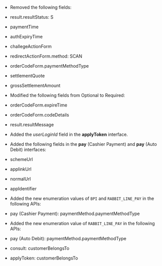 *   Removed the following fields:

*   result.resultStatus: S 
*   paymentTime
*   authExpiryTime
*   challegeActionForm
*   redirectActionForm.method: SCAN
*   orderCodeForm.paymentMethodType
*   settlementQuote
*   grossSettlementAmount

*   Modified the following fields from Optional to Required:

*   orderCodeForm.expireTime
*   orderCodeForm.codeDetails
*   result.resultMessage

*   Added the _userLoginId_ field in the **applyToken** interface.
*   Added the following fields in the **pay** (Cashier Payment) and **pay** (Auto Debit) interfaces:

*   schemeUrl
*   applinkUrl
*   normalUrl
*   appIdentifier

*   Added the new enumeration values of `BPI` and `RABBIT_LINE_PAY` in the following APIs:

*   pay (Cashier Payment): paymentMethod.paymentMethodType

*   Added the new enumeration value of `RABBIT_LINE_PAY` in the following APIs:

*   pay (Auto Debit): paymentMethod.paymentMethodType
*   consult: customerBelongsTo
*   applyToken: customerBelongsTo